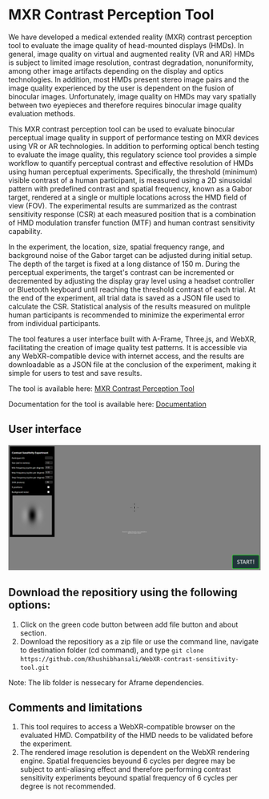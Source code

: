 # MXR Contrast Perception Tool
We have developed a medical extended reality (MXR) contrast perception tool to evaluate the image quality of head-mounted displays (HMDs). In general, image quality on virtual and augmented reality (VR and AR) HMDs is subject to limited image resolution, contrast degradation, nonuniformity, among other image artifacts depending on the display and optics technologies. In addition, most HMDs present stereo image pairs and the image quality experienced by the user is dependent on the fusion of binocular images. Unfortunately, image quality on HMDs may vary spatially between two eyepieces and therefore requires binocular image quality evaluation methods. 

This MXR contrast perception tool can be used to evaluate binocular perceptual image quality in support of performance testing on MXR devices using VR or AR technologies. In addition to performing optical bench testing to evaluate the image quality, this regulatory science tool provides a simple workflow to quantify perceptual contrast and effective resolution of HMDs using human perceptual experiments. Specifically, the threshold (minimum) visible contrast of a human participant, is measured using a 2D sinusoidal pattern with predefined contrast and spatial frequency, known as a Gabor target, rendered at a single or multiple locations across the HMD field of view (FOV). The experimental results are summarized as the contrast sensitivity response (CSR) at each measured position that is a combination of HMD modulation transfer function (MTF) and human contrast sensitivity capability. 

In the experiment, the location, size, spatial frequency range, and background noise of the Gabor target can be adjusted during initial setup. The depth of the target is fixed at a long distance of 150 m. During the perceptual experiments, the target's contrast can be incremented or decremented by adjusting the display gray level using a headset controller or Bluetooth keyboard until reaching the threshold contrast of each trial. At the end of the experiment, all trial data is saved as a JSON file used to calculate the CSR. Statistical analysis of the results measured on mulitple human participants is recommended to minimize the experimental error from individual participants.

The tool features a user interface built with A-Frame, Three.js, and WebXR, facilitating the creation of image quality test patterns. It is accessible via any WebXR-compatible device with internet access, and the results are downloadable as a JSON file at the conclusion of the experiment, making it simple for users to test and save results.

The tool is available here: [MXR Contrast Perception Tool](https://khushibhansali.github.io/WebXR-contrast-sensitivity-tool/)

Documentation for the tool is available here: [Documentation](https://khushibhansali.github.io/WebXR-contrast-sensitivity-tool/documentation/)


## User interface

![plot](Image/exp1.PNG)

## Download the repositiory using the following options:
1. Click on the green code button between add file button and about section. 
2. Download the repositiory as a zip file or use the command line, navigate to destination folder (cd command), and type ```git clone https://github.com/Khushibhansali/WebXR-contrast-sensitivity-tool.git```

Note: The lib folder is nessecary for Aframe dependencies.

## Comments and limitations
1. This tool requires to access a WebXR-compatible browser on the evaluated HMD. Compatbility of the HMD needs to be validated before the experiment. 
2. The rendered image resolution is dependent on the WebXR rendering engine. Spatial frequencies beyound 6 cycles per degree may be subject to anti-aliasing effect and therefore performing contrast sensitivity experiments beyound spatial frequency of 6 cycles per degree is not recommended. 

